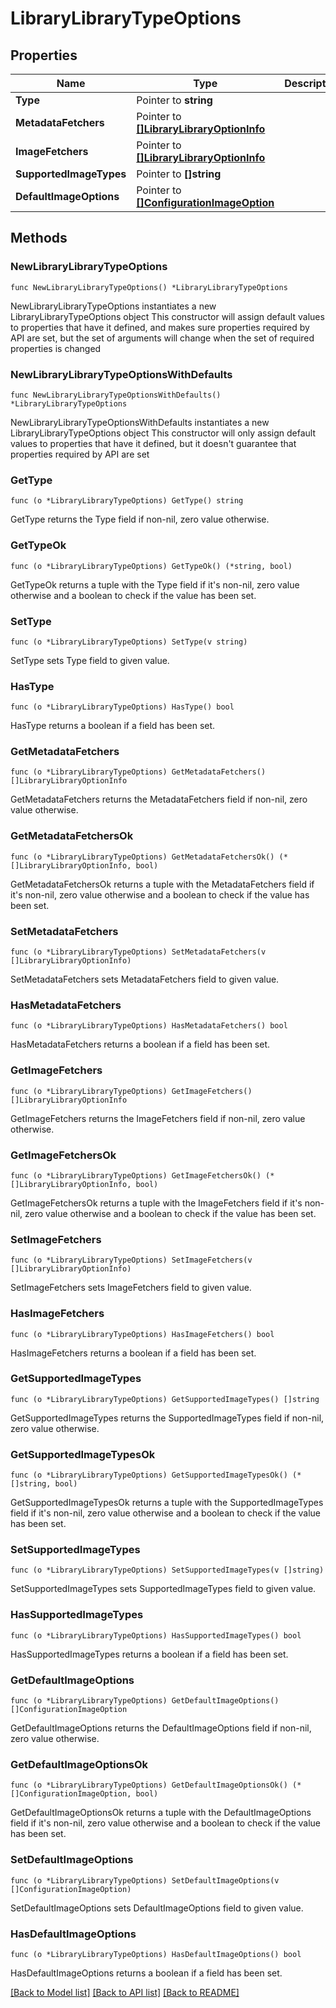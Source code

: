 # LibraryLibraryTypeOptions

## Properties

Name | Type | Description | Notes
------------ | ------------- | ------------- | -------------
**Type** | Pointer to **string** |  | [optional] 
**MetadataFetchers** | Pointer to [**[]LibraryLibraryOptionInfo**](LibraryLibraryOptionInfo.md) |  | [optional] 
**ImageFetchers** | Pointer to [**[]LibraryLibraryOptionInfo**](LibraryLibraryOptionInfo.md) |  | [optional] 
**SupportedImageTypes** | Pointer to **[]string** |  | [optional] 
**DefaultImageOptions** | Pointer to [**[]ConfigurationImageOption**](ConfigurationImageOption.md) |  | [optional] 

## Methods

### NewLibraryLibraryTypeOptions

`func NewLibraryLibraryTypeOptions() *LibraryLibraryTypeOptions`

NewLibraryLibraryTypeOptions instantiates a new LibraryLibraryTypeOptions object
This constructor will assign default values to properties that have it defined,
and makes sure properties required by API are set, but the set of arguments
will change when the set of required properties is changed

### NewLibraryLibraryTypeOptionsWithDefaults

`func NewLibraryLibraryTypeOptionsWithDefaults() *LibraryLibraryTypeOptions`

NewLibraryLibraryTypeOptionsWithDefaults instantiates a new LibraryLibraryTypeOptions object
This constructor will only assign default values to properties that have it defined,
but it doesn't guarantee that properties required by API are set

### GetType

`func (o *LibraryLibraryTypeOptions) GetType() string`

GetType returns the Type field if non-nil, zero value otherwise.

### GetTypeOk

`func (o *LibraryLibraryTypeOptions) GetTypeOk() (*string, bool)`

GetTypeOk returns a tuple with the Type field if it's non-nil, zero value otherwise
and a boolean to check if the value has been set.

### SetType

`func (o *LibraryLibraryTypeOptions) SetType(v string)`

SetType sets Type field to given value.

### HasType

`func (o *LibraryLibraryTypeOptions) HasType() bool`

HasType returns a boolean if a field has been set.

### GetMetadataFetchers

`func (o *LibraryLibraryTypeOptions) GetMetadataFetchers() []LibraryLibraryOptionInfo`

GetMetadataFetchers returns the MetadataFetchers field if non-nil, zero value otherwise.

### GetMetadataFetchersOk

`func (o *LibraryLibraryTypeOptions) GetMetadataFetchersOk() (*[]LibraryLibraryOptionInfo, bool)`

GetMetadataFetchersOk returns a tuple with the MetadataFetchers field if it's non-nil, zero value otherwise
and a boolean to check if the value has been set.

### SetMetadataFetchers

`func (o *LibraryLibraryTypeOptions) SetMetadataFetchers(v []LibraryLibraryOptionInfo)`

SetMetadataFetchers sets MetadataFetchers field to given value.

### HasMetadataFetchers

`func (o *LibraryLibraryTypeOptions) HasMetadataFetchers() bool`

HasMetadataFetchers returns a boolean if a field has been set.

### GetImageFetchers

`func (o *LibraryLibraryTypeOptions) GetImageFetchers() []LibraryLibraryOptionInfo`

GetImageFetchers returns the ImageFetchers field if non-nil, zero value otherwise.

### GetImageFetchersOk

`func (o *LibraryLibraryTypeOptions) GetImageFetchersOk() (*[]LibraryLibraryOptionInfo, bool)`

GetImageFetchersOk returns a tuple with the ImageFetchers field if it's non-nil, zero value otherwise
and a boolean to check if the value has been set.

### SetImageFetchers

`func (o *LibraryLibraryTypeOptions) SetImageFetchers(v []LibraryLibraryOptionInfo)`

SetImageFetchers sets ImageFetchers field to given value.

### HasImageFetchers

`func (o *LibraryLibraryTypeOptions) HasImageFetchers() bool`

HasImageFetchers returns a boolean if a field has been set.

### GetSupportedImageTypes

`func (o *LibraryLibraryTypeOptions) GetSupportedImageTypes() []string`

GetSupportedImageTypes returns the SupportedImageTypes field if non-nil, zero value otherwise.

### GetSupportedImageTypesOk

`func (o *LibraryLibraryTypeOptions) GetSupportedImageTypesOk() (*[]string, bool)`

GetSupportedImageTypesOk returns a tuple with the SupportedImageTypes field if it's non-nil, zero value otherwise
and a boolean to check if the value has been set.

### SetSupportedImageTypes

`func (o *LibraryLibraryTypeOptions) SetSupportedImageTypes(v []string)`

SetSupportedImageTypes sets SupportedImageTypes field to given value.

### HasSupportedImageTypes

`func (o *LibraryLibraryTypeOptions) HasSupportedImageTypes() bool`

HasSupportedImageTypes returns a boolean if a field has been set.

### GetDefaultImageOptions

`func (o *LibraryLibraryTypeOptions) GetDefaultImageOptions() []ConfigurationImageOption`

GetDefaultImageOptions returns the DefaultImageOptions field if non-nil, zero value otherwise.

### GetDefaultImageOptionsOk

`func (o *LibraryLibraryTypeOptions) GetDefaultImageOptionsOk() (*[]ConfigurationImageOption, bool)`

GetDefaultImageOptionsOk returns a tuple with the DefaultImageOptions field if it's non-nil, zero value otherwise
and a boolean to check if the value has been set.

### SetDefaultImageOptions

`func (o *LibraryLibraryTypeOptions) SetDefaultImageOptions(v []ConfigurationImageOption)`

SetDefaultImageOptions sets DefaultImageOptions field to given value.

### HasDefaultImageOptions

`func (o *LibraryLibraryTypeOptions) HasDefaultImageOptions() bool`

HasDefaultImageOptions returns a boolean if a field has been set.


[[Back to Model list]](../README.md#documentation-for-models) [[Back to API list]](../README.md#documentation-for-api-endpoints) [[Back to README]](../README.md)


